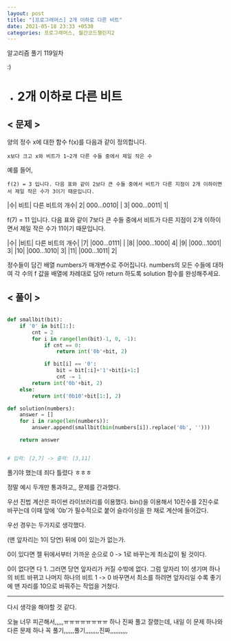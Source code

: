 ```yaml
---
layout: post
title: "[프로그래머스] 2개 이하로 다른 비트"
date: 2021-05-18 23:33 +0530
categories: 프로그래머스, 월간코드챌린지2
---
```


알고리즘 풀기 119일차

:)

- # 2개 이하로 다른 비트
  >

## < 문제 >

양의 정수 x에 대한 함수 f(x)를 다음과 같이 정의합니다.

    x보다 크고 x와 비트가 1~2개 다른 수들 중에서 제일 작은 수

예를 들어,

    f(2) = 3 입니다. 다음 표와 같이 2보다 큰 수들 중에서 비트가 다른 지점이 2개 이하이면서 제일 작은 수가 3이기 때문입니다.

|수| 비트| 다른 비트의 개수|
2| 000...0010| |
3| 000...0011| 1|

f(7) = 11 입니다. 다음 표와 같이 7보다 큰 수들 중에서 비트가 다른 지점이 2개 이하이면서 제일 작은 수가 11이기 때문입니다.

|수| |비트| 다른 비트의 개수|
|7| |000...0111| |
|8| |000...1000| 4|
|9| |000...1001| 3|
|10| |000...1010| 3|
|11| |000...1011| 2|

정수들이 담긴 배열 numbers가 매개변수로 주어집니다. numbers의 모든 수들에 대하여 각 수의 f 값을 배열에 차례대로 담아 return 하도록 solution 함수를 완성해주세요.

## < 풀이 >

```python

def smallbit(bit):
    if '0' in bit[1:]:
        cnt = 2
        for i in range(len(bit)-1, 0, -1):
            if cnt == 0:
                return int('0b'+bit, 2)

            if bit[i] == '0':
                bit = bit[:i]+'1'+bit[i+1:]
                cnt -= 1
        return int('0b'+bit, 2)
    else:
        return int('0b10'+bit[1:], 2)

def solution(numbers):
    answer = []
    for i in range(len(numbers)):
        answer.append(smallbit(bin(numbers[i]).replace('0b', '')))

    return answer


# 입력: [2,7]	-> 출력: [3,11]
```

풀기야 했는데 죄다 틀렸다 ㅎㅎㅎ

정말 예시 두개만 통과하고,, 문제를 간과했다.

우선 진법 계산은 파이썬 라이브러리를 이용했다. bin()을 이용해서 10진수를 2진수로 바꾸는데 이때 앞에 '0b'가 필수적으로 붙어 슬라이싱을 한 채로 계산에 들어갔다.

우선 경우는 두가지로 생각했다.

(맨 앞자리는 1이 당연) 뒤에 0이 있는가 없는가.

0이 있다면 젤 뒤에서부터 가까운 순으로 0 -> 1로 바꾸는게 최소값이 될 것이다.

0이 없다면 다 1. 그러면 당연 앞자리가 커질 수밖에 없다. 그럼 앞자리 1이 생기며 하나의 비트 바뀌고 나머지 하나의 비트 1 -> 0 바꾸면서 최소를 하려면 앞자리일 수록 좋기에 맨 자리를 10으로 바꿔주는 작업을 거쳤다.

---

다시 생각을 해야할 것 같다.

오늘 너무 피곤해서,,,,,ㅠㅠㅠㅠㅠㅠㅠㅠ 하나 진짜 풀고 잘랬는데, 내일 이 문제 하나와 다른 문제 하나 꼭 풀기,,,,,,풀기,,,,,,,,진짜,,,,,,,,,,
